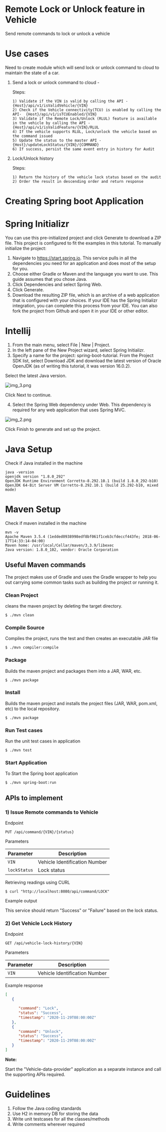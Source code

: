 # Remote Lock or Unlock feature in Vehicle

Send remote commands to lock or unlock a vehicle

# Use cases

Need to create module which will send lock or unlock command to cloud to maintain the state of a car.

1) Send a lock or unlock command to cloud - 

   Steps:

       1) Validate if the VIN is valid by calling the API -  {Host}/api/v1/isValidVehicle/{VIN}
       2) Check if the Vehicle connectivity(TCU) is enabled by calling the API-  {Host}/api/v1/isTCUEnabled/{VIN}
       3) Validate if the Remote Lock/Unlock (RLUL) feature is available in the vehicle by calling the API - {Host}/api/v1/isValidFeature/{VIN}/RLUL
       4) If the vehicle supports RLUL, Lock/unlock the vehicle based on the command issued
       5) Update the status to the master API - {Host}/updateLockStatus/{VIN}/{COMMAND}
       6) If success, persist the same event entry in history for Audit


2) Lock/Unlock history

   Steps:

       1) Return the history of the vehicle lock status based on the audit
       2) Order the result in descending order and return response



# Creating Spring boot Application

# Spring Initializr

You can use this pre-initialized project and click Generate to download a ZIP file. This project is configured to fit the examples in this tutorial.
To manually initialize the project:
1) Navigate to https://start.spring.io. This service pulls in all the dependencies you need for an application and does most of the setup for you.
2) Choose either Gradle or Maven and the language you want to use. This guide assumes that you chose Java. 
3) Click Dependencies and select Spring Web.
4) Click Generate. 
5) Download the resulting ZIP file, which is an archive of a web application that is configured with your choices.
      If your IDE has the Spring Initializr integration, you can complete this process from your IDE.
      You can also fork the project from Github and open it in your IDE or other editor.

# Intellij 

1) From the main menu, select File | New | Project.
2) In the left pane of the New Project wizard, select Spring Initializr.
3) Specify a name for the project: spring-boot-tutorial. 
   From the Project SDK list, select Download JDK and download the latest version of Oracle OpenJDK (as of writing this tutorial, it was version 16.0.2). 

Select the latest Java version.

![img_3.png](img_3.png)

Click Next to continue.

4) Select the Spring Web dependency under Web. This dependency is required for any web application that uses Spring MVC.

![img_2.png](img_2.png)

Click Finish to generate and set up the project.

# Java Setup

Check if Java installed in the machine

```
java -version
openjdk version "1.8.0_292"
OpenJDK Runtime Environment Corretto-8.292.10.1 (build 1.8.0_292-b10)
OpenJDK 64-Bit Server VM Corretto-8.292.10.1 (build 25.292-b10, mixed mode)
```


# Maven Setup

Check if maven installed in the machine

```
mvn -v
Apache Maven 3.5.4 (1edded0938998edf8bf061f1ceb3cfdeccf443fe; 2018-06-17T14:33:14-04:00)
Maven home: /usr/local/Cellar/maven/3.3.9/libexec
Java version: 1.8.0_102, vendor: Oracle Corporation
```

## Useful Maven commands

The project makes use of Gradle and uses the Gradle wrapper to help you out carrying some common tasks such as building
the project or running it.

### Clean Project 

cleans the maven project by deleting the target directory.

```console
$ ./mvn clean
```

### Compile Source

Compiles the project, runs the test and then creates an executable JAR file

```console
$ ./mvn compiler:compile
```
###  Package 

Builds the maven project and packages them into a JAR, WAR, etc.

```console
$ ./mvn package
```

### Install

Builds the maven project and installs the project files (JAR, WAR, pom.xml, etc) to the local repository.

```console
$ ./mvn package
```

### Run Test cases

Run the unit test cases in application

```console
$ ./mvn test
```

### Start Application

To Start the Spring boot application

```console
$ ./mvn spring-boot:run
```

## APIs to implement

### 1)  Issue Remote commands to Vehicle

Endpoint

```text
PUT /api/command/{VIN}/{status}
```
Parameters

| Parameter    | Description    |
|--------------|----------------|
| `VIN`        | Vehicle Identification Number 			 |
| `lockStatus` | Lock status			 |

Retrieving readings using CURL

```console
$ curl "http://localhost:8080/api/command/LOCK"
```

Example output

This service should return "Success" or "Failure" based on the lock status.


### 2) Get Vehicle Lock History

Endpoint

```text
GET /api/vehicle-lock-history/{VIN}
```

Parameters

| Parameter      | Description                                           |
| -------------- | ----------------------------------------------------- |
| `VIN`          | Vehicle Identification Number                         |

Example response


```json
[
   {

      "command": "Lock",
      "status": "Success",
      "timestamp": "2020-11-29T08:00:00Z"
   },
   {
      "command": "Unlock",
      "status": "Success",
      "timestamp": "2020-11-29T08:00:00Z"
   }
]
```
**Note:**
	
Start the "Vehicle-data-provider" application as a separate instance and call the supporting APIs required.	

# Guidelines

1) Follow the Java coding standards
2) Use H2 in memory DB for storing the data
3) Write unit testcases for all the classes/methods
4) Write comments wherever required

